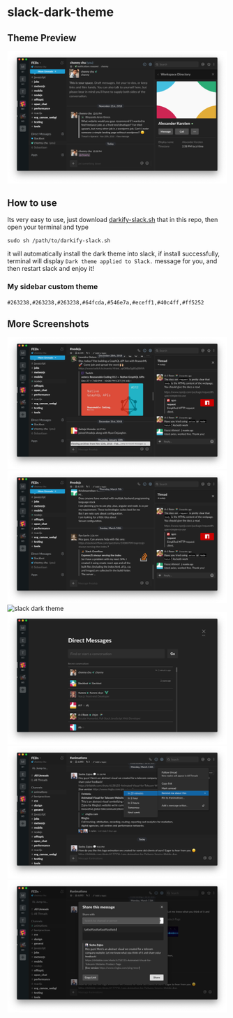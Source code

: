 # slack-dark-theme

## Theme Preview

![slack dark theme](https://raw.githubusercontent.com/FallOutChonny/slack-dark-theme/master/screenshots/theme-previw-01.png)

## How to use

Its very easy to use, just download [darkify-slack.sh](https://raw.githubusercontent.com/FallOutChonny/slack-dark-theme/master/darkify-slack.sh) that in this repo, then open your terminal and type

```
sudo sh /path/to/darkify-slack.sh
```

it will automatically install the dark theme into slack, if install successfully, terminal will display `Dark theme applied to Slack.` message for you, and then restart slack and enjoy it!

### My sidebar custom theme

`#263238,#263238,#263238,#64fcda,#546e7a,#eceff1,#40c4ff,#ff5252`

## More Screenshots

![slack dark theme](https://raw.githubusercontent.com/FallOutChonny/slack-dark-theme/master/screenshots/theme-previw-02.png)
![slack dark theme](https://raw.githubusercontent.com/FallOutChonny/slack-dark-theme/master/screenshots/theme-previw-03.png)
![slack dark theme](https://raw.githubusercontent.com/FallOutChonny/slack-dark-theme/master/screenshots/theme-previw-04.png)
![slack dark theme](https://raw.githubusercontent.com/FallOutChonny/slack-dark-theme/master/screenshots/theme-previw-05.png)
![slack dark theme](https://raw.githubusercontent.com/FallOutChonny/slack-dark-theme/master/screenshots/theme-previw-06.png)
![slack dark theme](https://raw.githubusercontent.com/FallOutChonny/slack-dark-theme/master/screenshots/theme-previw-07.png)
